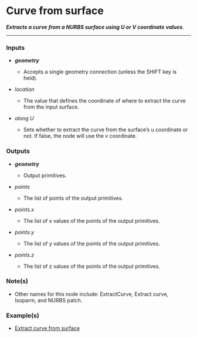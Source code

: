 # Curve from surface

**_Extracts a curve from a NURBS surface using U or V coordinate values._**

---


### Inputs

* **_geometry_**

  * Accepts a single geometry connection (unless the SHIFT key is held).

* _location_

  * The value that defines the coordinate of where to extract the curve from the input surface.

* _along U_

  * Sets whether to extract the curve from the surface’s u coordinate or not. If false, the node will use the v coordinate.


### Outputs

* **_geometry_**

  * Output primitives.

* _points_

  * The list of points of the output primitives.

* _points.x_

  * The list of x values of the points of the output primitives.

* _points.y_

  * The list of y values of the points of the output primitives.

* _points.z_

  * The list of z values of the points of the output primitives.


### Note(s)

* Other names for this node include: ExtractCurve, Extract curve, Isoparm, and NURBS patch.


### Example(s)

* <a href="https://creator.trimble.com/graph?assetURI=whp:83299957-754d-4f34-b5b3-a729802f551e&version=latest" target="_blank">Extract curve from surface</a>